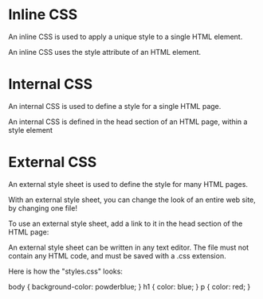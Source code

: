 # Inline CSS

An inline CSS is used to apply a unique style to a single HTML element.

An inline CSS uses the style attribute of an HTML element.


# Internal CSS

An internal CSS is used to define a style for a single HTML page.

An internal CSS is defined in the head section of an HTML page, within a style element

# External CSS

An external style sheet is used to define the style for many HTML pages.

With an external style sheet, you can change the look of an entire web site, by changing one file!

To use an external style sheet, add a link to it in the head section of the HTML page:


An external style sheet can be written in any text editor. The file must not contain any HTML code, and must be saved with a .css extension.

Here is how the "styles.css" looks:

body {
    background-color: powderblue;
}
h1 {
    color: blue;
}
p {
    color: red;
} 


